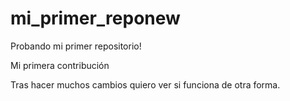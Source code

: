 # mi_primer_reponew
Probando mi primer repositorio!

Mi primera contribución

Tras hacer muchos cambios quiero ver si funciona de otra forma.

